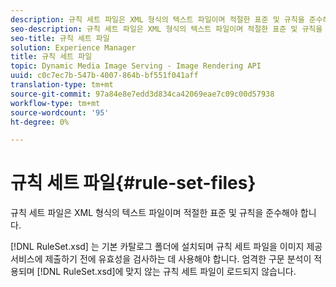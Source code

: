 ```yaml
---
description: 규칙 세트 파일은 XML 형식의 텍스트 파일이며 적절한 표준 및 규칙을 준수해야 합니다.
seo-description: 규칙 세트 파일은 XML 형식의 텍스트 파일이며 적절한 표준 및 규칙을 준수해야 합니다.
seo-title: 규칙 세트 파일
solution: Experience Manager
title: 규칙 세트 파일
topic: Dynamic Media Image Serving - Image Rendering API
uuid: c0c7ec7b-547b-4007-864b-bf551f041aff
translation-type: tm+mt
source-git-commit: 97a84e8e7edd3d834ca42069eae7c09c00d57938
workflow-type: tm+mt
source-wordcount: '95'
ht-degree: 0%

---
```



# 규칙 세트 파일{#rule-set-files}

규칙 세트 파일은 XML 형식의 텍스트 파일이며 적절한 표준 및 규칙을 준수해야 합니다.

[!DNL RuleSet.xsd] 는 기본 카탈로그 폴더에 설치되며 규칙 세트 파일을 이미지 제공 서비스에 제출하기 전에 유효성을 검사하는 데 사용해야 합니다. 엄격한 구문 분석이 적용되며 [!DNL RuleSet.xsd]에 맞지 않는 규칙 세트 파일이 로드되지 않습니다.